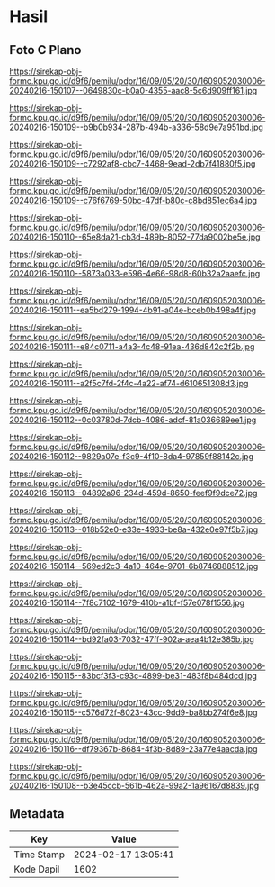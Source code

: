 # Hasil

## Foto C Plano

https://sirekap-obj-formc.kpu.go.id/d9f6/pemilu/pdpr/16/09/05/20/30/1609052030006-20240216-150107--0649830c-b0a0-4355-aac8-5c6d909ff161.jpg

https://sirekap-obj-formc.kpu.go.id/d9f6/pemilu/pdpr/16/09/05/20/30/1609052030006-20240216-150109--b9b0b934-287b-494b-a336-58d9e7a951bd.jpg

https://sirekap-obj-formc.kpu.go.id/d9f6/pemilu/pdpr/16/09/05/20/30/1609052030006-20240216-150109--c7292af8-cbc7-4468-9ead-2db7f41880f5.jpg

https://sirekap-obj-formc.kpu.go.id/d9f6/pemilu/pdpr/16/09/05/20/30/1609052030006-20240216-150109--c76f6769-50bc-47df-b80c-c8bd851ec6a4.jpg

https://sirekap-obj-formc.kpu.go.id/d9f6/pemilu/pdpr/16/09/05/20/30/1609052030006-20240216-150110--65e8da21-cb3d-489b-8052-77da9002be5e.jpg

https://sirekap-obj-formc.kpu.go.id/d9f6/pemilu/pdpr/16/09/05/20/30/1609052030006-20240216-150110--5873a033-e596-4e66-98d8-60b32a2aaefc.jpg

https://sirekap-obj-formc.kpu.go.id/d9f6/pemilu/pdpr/16/09/05/20/30/1609052030006-20240216-150111--ea5bd279-1994-4b91-a04e-bceb0b498a4f.jpg

https://sirekap-obj-formc.kpu.go.id/d9f6/pemilu/pdpr/16/09/05/20/30/1609052030006-20240216-150111--e84c0711-a4a3-4c48-91ea-436d842c2f2b.jpg

https://sirekap-obj-formc.kpu.go.id/d9f6/pemilu/pdpr/16/09/05/20/30/1609052030006-20240216-150111--a2f5c7fd-2f4c-4a22-af74-d610651308d3.jpg

https://sirekap-obj-formc.kpu.go.id/d9f6/pemilu/pdpr/16/09/05/20/30/1609052030006-20240216-150112--0c03780d-7dcb-4086-adcf-81a036689ee1.jpg

https://sirekap-obj-formc.kpu.go.id/d9f6/pemilu/pdpr/16/09/05/20/30/1609052030006-20240216-150112--9829a07e-f3c9-4f10-8da4-97859f88142c.jpg

https://sirekap-obj-formc.kpu.go.id/d9f6/pemilu/pdpr/16/09/05/20/30/1609052030006-20240216-150113--04892a96-234d-459d-8650-feef9f9dce72.jpg

https://sirekap-obj-formc.kpu.go.id/d9f6/pemilu/pdpr/16/09/05/20/30/1609052030006-20240216-150113--018b52e0-e33e-4933-be8a-432e0e97f5b7.jpg

https://sirekap-obj-formc.kpu.go.id/d9f6/pemilu/pdpr/16/09/05/20/30/1609052030006-20240216-150114--569ed2c3-4a10-464e-9701-6b8746888512.jpg

https://sirekap-obj-formc.kpu.go.id/d9f6/pemilu/pdpr/16/09/05/20/30/1609052030006-20240216-150114--7f8c7102-1679-410b-a1bf-f57e078f1556.jpg

https://sirekap-obj-formc.kpu.go.id/d9f6/pemilu/pdpr/16/09/05/20/30/1609052030006-20240216-150114--bd92fa03-7032-47ff-902a-aea4b12e385b.jpg

https://sirekap-obj-formc.kpu.go.id/d9f6/pemilu/pdpr/16/09/05/20/30/1609052030006-20240216-150115--83bcf3f3-c93c-4899-be31-483f8b484dcd.jpg

https://sirekap-obj-formc.kpu.go.id/d9f6/pemilu/pdpr/16/09/05/20/30/1609052030006-20240216-150115--c576d72f-8023-43cc-9dd9-ba8bb274f6e8.jpg

https://sirekap-obj-formc.kpu.go.id/d9f6/pemilu/pdpr/16/09/05/20/30/1609052030006-20240216-150116--df79367b-8684-4f3b-8d89-23a77e4aacda.jpg

https://sirekap-obj-formc.kpu.go.id/d9f6/pemilu/pdpr/16/09/05/20/30/1609052030006-20240216-150108--b3e45ccb-561b-462a-99a2-1a96167d8839.jpg


## Metadata

| Key        | Value               |
| ---------- | ------------------- |
| Time Stamp | 2024-02-17 13:05:41 |
| Kode Dapil | 1602                |



